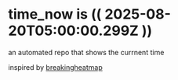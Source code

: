 # time_now is (( 2025-08-20T05:00:00.299Z ))

an automated repo that shows the currnent time

inspired by [breakingheatmap](https://github.com/breakingheatmap/breakingheatmap)